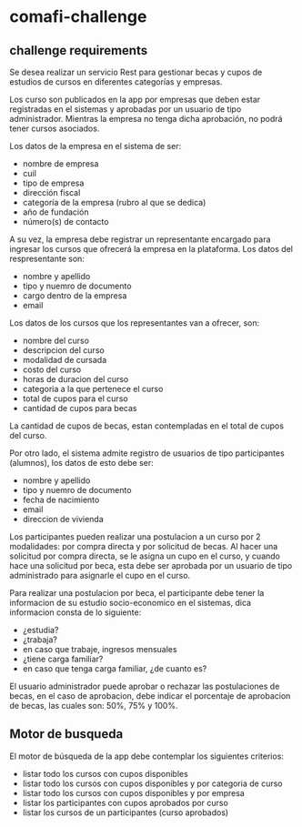 # comafi-challenge

## challenge requirements

Se desea realizar un servicio Rest para gestionar becas y cupos de estudios de cursos en diferentes categorías y empresas.

Los curso son publicados en la app por empresas que deben estar registradas en el sistemas y aprobadas por un usuario de tipo administrador. Mientras la empresa no tenga dicha aprobación, no podrá tener cursos asociados.

Los datos de la empresa en el sistema de ser:

* nombre de empresa
* cuil
* tipo de empresa
* dirección fiscal
* categoría de la empresa (rubro al que se dedica)
* año de fundación
* número(s) de contacto

A su vez, la empresa debe registrar un representante encargado para ingresar los cursos que ofrecerá la empresa en la plataforma. Los datos del respresentante son:

* nombre y apellido
* tipo y nuemro de documento
* cargo dentro de la empresa
* email

Los datos de los cursos que los representantes van a ofrecer, son:

* nombre del curso
* descripcion del curso
* modalidad de cursada
* costo del curso
* horas de duracion del curso
* categoria a la que pertenece el curso
* total de cupos para el curso
* cantidad de cupos para becas

La cantidad de cupos de becas, estan contempladas en el total de cupos del curso.

Por otro lado, el sistema admite registro de usuarios de tipo participantes (alumnos), los datos de esto debe ser:

* nombre y apellido
* tipo y nuemro de documento
* fecha de nacimiento
* email
* direccion de vivienda

Los participantes pueden realizar una postulacion a un curso por 2 modalidades: por compra directa y por solicitud de becas. Al hacer una solicitud por compra directa, se le asigna un cupo en el curso, y cuando hace una solicitud por beca, esta debe ser aprobada por un usuario de tipo administrado para asignarle el cupo en el curso. 

Para realizar una postulacion por beca, el participante debe tener la informacion de su estudio socio-economico en el sistemas, dica informacion consta de lo siguiente:

* ¿estudia?
* ¿trabaja?
* en caso que trabaje, ingresos mensuales
* ¿tiene carga familiar?
* en caso que tenga carga familiar, ¿de cuanto es?

El usuario administrador puede aprobar o rechazar las postulaciones de becas, en el caso de aprobacion, debe indicar el porcentaje de aprobacion de becas, las cuales son: 50%, 75% y 100%.

## Motor de busqueda

El motor de búsqueda de la app debe contemplar los siguientes criterios:

* listar todo los cursos con cupos disponibles
* listar todo los cursos con cupos disponibles y por categoria de curso
* listar todo los cursos con cupos disponibles y por empresa
* listar los participantes con cupos aprobados por curso
* listar los cursos de un participantes (curso aprobados)